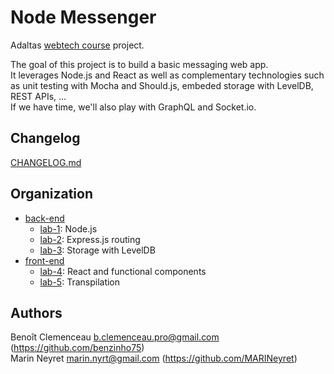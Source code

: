 # Node Messenger
Adaltas [webtech course](https://github.com/adaltas/ece-2020-fall-webtech) project.

The goal of this project is to build a basic messaging web app.<br>
It leverages Node.js and React as well as complementary technologies such as unit testing with Mocha and Should.js, embeded storage with LevelDB, REST APIs, ...<br>
If we have time, we'll also play with GraphQL and Socket<span>.io.


## Changelog
[CHANGELOG.md](../blob/master/CHANGELOG.md)


## Organization
- [back-end](../blob/master/back-end)
    - [lab-1](../blob/master/back-end/lab-1): Node.js
    - [lab-2](../blob/master/back-end/lab-2): Express.js routing
    - [lab-3](../blob/master/back-end/lab-3): Storage with LevelDB
- [front-end](../blob/master/front-end)
    - [lab-4](../blob/master/front-end/lab-4): React and functional components
    - [lab-5](../blob/master/front-end/lab-4): Transpilation


## Authors
Benoît Clemenceau <b.clemenceau.pro@gmail.com> (https://github.com/benzinho75)<br>
Marin Neyret <marin.nyrt@gmail.com> (https://github.com/MARINeyret)

